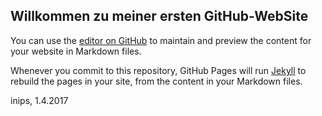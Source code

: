 ## Willkommen zu meiner ersten GitHub-WebSite

You can use the [editor on GitHub](https://github.com/inips/CSharpWinFormsApp22/edit/master/index.md) to maintain and preview the content for your website in Markdown files.

Whenever you commit to this repository, GitHub Pages will run [Jekyll](https://jekyllrb.com/) to rebuild the pages in your site, from the content in your Markdown files.


inips, 1.4.2017
